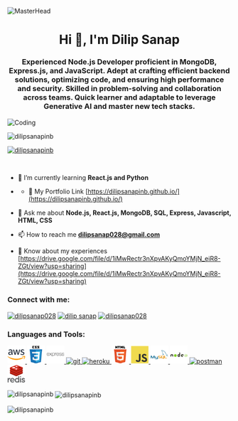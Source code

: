 ![MasterHead](https://www.sevenstarwebsolutions.com/wp-content/uploads/2018/02/nodejs.jpg)
<h1 align="center">Hi 👋, I'm Dilip Sanap</h1>
<h3 align="center">Experienced Node.js Developer proficient in MongoDB,
Express.js, and JavaScript. Adept at crafting efficient
backend solutions, optimizing code, and ensuring high
performance and security. Skilled in problem-solving and
collaboration across teams. Quick learner and adaptable
to leverage Generative AI and master new tech stacks.</h3>

<img align="center" width="400"  src="https://cdn.dribbble.com/users/1162077/screenshots/3848914/programmer.gif" alt="Coding">

<p align="left"> <img src="https://komarev.com/ghpvc/?username=dilipsanapinb&label=Profile%20views&color=0e75b6&style=flat" alt="dilipsanapinb" /> </p>

<p align="left"> <a href="https://github.com/ryo-ma/github-profile-trophy"><img src="https://github-profile-trophy.vercel.app/?username=dilipsanapinb" alt="dilipsanapinb" /></a> </p>

<p align="left"> <a href="https://twitter.com/" target="blank"><img src="https://img.shields.io/twitter/follow/?logo=twitter&style=for-the-badge" alt="" /></a> </p>

- 🌱 I’m currently learning **React.js and Python**

- - 📝 My Portfolio Link [https://dilipsanapinb.github.io/](https://dilipsanapinb.github.io/)

- 💬 Ask me about **Node.js, React.js, MongoDB, SQL, Express, Javascript, HTML, CSS**

- 📫 How to reach me **dilipsanap028@gmail.com**

- 📄 Know about my experiences [https://drive.google.com/file/d/1iMwRectr3nXpvAKyQmoYMjN_eiR8-ZGt/view?usp=sharing](https://drive.google.com/file/d/1iMwRectr3nXpvAKyQmoYMjN_eiR8-ZGt/view?usp=sharing)

<h3 align="left">Connect with me:</h3>
<p align="left">
<a href="https://linkedin.com/in/dilipsanap028" target="blank"><img align="center" src="https://raw.githubusercontent.com/rahuldkjain/github-profile-readme-generator/master/src/images/icons/Social/linked-in-alt.svg" alt="dilipsanap028" height="30" width="40" /></a>
<a href="https://fb.com/dilip sanap" target="blank"><img align="center" src="https://raw.githubusercontent.com/rahuldkjain/github-profile-readme-generator/master/src/images/icons/Social/facebook.svg" alt="dilip sanap" height="30" width="40" /></a>
<a href="https://www.leetcode.com/dilipsanap028" target="blank"><img align="center" src="https://raw.githubusercontent.com/rahuldkjain/github-profile-readme-generator/master/src/images/icons/Social/leet-code.svg" alt="dilipsanap028" height="30" width="40" /></a>
</p>

<h3 align="left">Languages and Tools:</h3>
<p align="left"> <a href="https://aws.amazon.com" target="_blank" rel="noreferrer"> <img src="https://raw.githubusercontent.com/devicons/devicon/master/icons/amazonwebservices/amazonwebservices-original-wordmark.svg" alt="aws" width="40" height="40"/> </a> <a href="https://www.w3schools.com/css/" target="_blank" rel="noreferrer"> <img src="https://raw.githubusercontent.com/devicons/devicon/master/icons/css3/css3-original-wordmark.svg" alt="css3" width="40" height="40"/> </a> <a href="https://expressjs.com" target="_blank" rel="noreferrer"> <img src="https://raw.githubusercontent.com/devicons/devicon/master/icons/express/express-original-wordmark.svg" alt="express" width="40" height="40"/> </a> <a href="https://git-scm.com/" target="_blank" rel="noreferrer"> <img src="https://www.vectorlogo.zone/logos/git-scm/git-scm-icon.svg" alt="git" width="40" height="40"/> </a> <a href="https://heroku.com" target="_blank" rel="noreferrer"> <img src="https://www.vectorlogo.zone/logos/heroku/heroku-icon.svg" alt="heroku" width="40" height="40"/> </a> <a href="https://www.w3.org/html/" target="_blank" rel="noreferrer"> <img src="https://raw.githubusercontent.com/devicons/devicon/master/icons/html5/html5-original-wordmark.svg" alt="html5" width="40" height="40"/> </a> <a href="https://developer.mozilla.org/en-US/docs/Web/JavaScript" target="_blank" rel="noreferrer"> <img src="https://raw.githubusercontent.com/devicons/devicon/master/icons/javascript/javascript-original.svg" alt="javascript" width="40" height="40"/> </a> <a href="https://www.mysql.com/" target="_blank" rel="noreferrer"> <img src="https://raw.githubusercontent.com/devicons/devicon/master/icons/mysql/mysql-original-wordmark.svg" alt="mysql" width="40" height="40"/> </a> <a href="https://nodejs.org" target="_blank" rel="noreferrer"> <img src="https://raw.githubusercontent.com/devicons/devicon/master/icons/nodejs/nodejs-original-wordmark.svg" alt="nodejs" width="40" height="40"/> </a> <a href="https://postman.com" target="_blank" rel="noreferrer"> <img src="https://www.vectorlogo.zone/logos/getpostman/getpostman-icon.svg" alt="postman" width="40" height="40"/> </a> <a href="https://redis.io" target="_blank" rel="noreferrer"> <img src="https://raw.githubusercontent.com/devicons/devicon/master/icons/redis/redis-original-wordmark.svg" alt="redis" width="40" height="40"/> </a> </p>

<p><img align="left" src="https://github-readme-stats.vercel.app/api/top-langs?username=dilipsanapinb&show_icons=true&locale=en&layout=compact" alt="dilipsanapinb" /></p>

<p>&nbsp;<img align="center" src="https://github-readme-stats.vercel.app/api?username=dilipsanapinb&show_icons=true&locale=en" alt="dilipsanapinb" /></p>

<p><img align="center" src="https://github-readme-streak-stats.herokuapp.com/?user=dilipsanapinb&" alt="dilipsanapinb" /></p>

